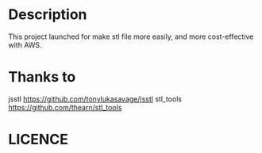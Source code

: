Description
===========

This project launched for make stl file more easily, and more cost-effective with AWS.

Thanks to
=========
jsstl
https://github.com/tonylukasavage/jsstl
stl_tools
https://github.com/thearn/stl_tools 

LICENCE
=======

